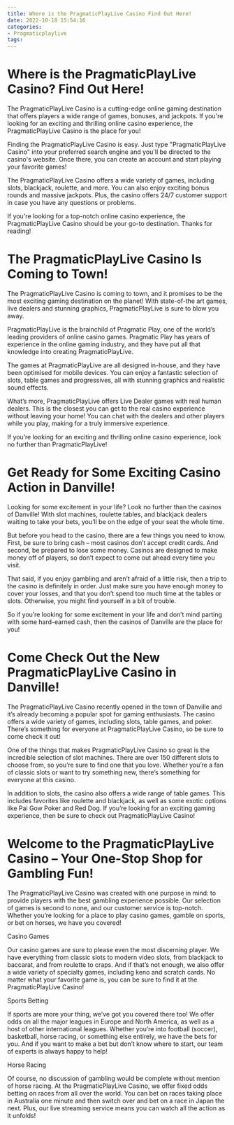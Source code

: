 ```yaml
---
title: Where is the PragmaticPlayLive Casino Find Out Here!
date: 2022-10-18 15:54:16
categories:
- Pragmaticplaylive
tags:
---
```



#  Where is the PragmaticPlayLive Casino? Find Out Here!

The PragmaticPlayLive Casino is a cutting-edge online gaming destination that offers players a wide range of games, bonuses, and jackpots. If you're looking for an exciting and thrilling online casino experience, the PragmaticPlayLive Casino is the place for you!

Finding the PragmaticPlayLive Casino is easy. Just type "PragmaticPlayLive Casino" into your preferred search engine and you'll be directed to the casino's website. Once there, you can create an account and start playing your favorite games!

The PragmaticPlayLive Casino offers a wide variety of games, including slots, blackjack, roulette, and more. You can also enjoy exciting bonus rounds and massive jackpots. Plus, the casino offers 24/7 customer support in case you have any questions or problems.

If you're looking for a top-notch online casino experience, the PragmaticPlayLive Casino should be your go-to destination. Thanks for reading!

#  The PragmaticPlayLive Casino Is Coming to Town!

The PragmaticPlayLive Casino is coming to town, and it promises to be the most exciting gaming destination on the planet! With state-of-the art games, live dealers and stunning graphics, PragmaticPlayLive is sure to blow you away.

PragmaticPlayLive is the brainchild of Pragmatic Play, one of the world’s leading providers of online casino games. Pragmatic Play has years of experience in the online gaming industry, and they have put all that knowledge into creating PragmaticPlayLive.

The games at PragmaticPlayLive are all designed in-house, and they have been optimised for mobile devices. You can enjoy a fantastic selection of slots, table games and progressives, all with stunning graphics and realistic sound effects.

What’s more, PragmaticPlayLive offers Live Dealer games with real human dealers. This is the closest you can get to the real casino experience without leaving your home! You can chat with the dealers and other players while you play, making for a truly immersive experience.

If you’re looking for an exciting and thrilling online casino experience, look no further than PragmaticPlayLive!

#  Get Ready for Some Exciting Casino Action in Danville!

Looking for some excitement in your life? Look no further than the casinos of Danville! With slot machines, roulette tables, and blackjack dealers waiting to take your bets, you’ll be on the edge of your seat the whole time.

But before you head to the casino, there are a few things you need to know. First, be sure to bring cash – most casinos don’t accept credit cards. And second, be prepared to lose some money. Casinos are designed to make money off of players, so don’t expect to come out ahead every time you visit.

That said, if you enjoy gambling and aren’t afraid of a little risk, then a trip to the casino is definitely in order. Just make sure you have enough money to cover your losses, and that you don’t spend too much time at the tables or slots. Otherwise, you might find yourself in a bit of trouble.

So if you’re looking for some excitement in your life and don’t mind parting with some hard-earned cash, then the casinos of Danville are the place for you!

#  Come Check Out the New PragmaticPlayLive Casino in Danville!

The PragmaticPlayLive Casino recently opened in the town of Danville and it’s already becoming a popular spot for gaming enthusiasts. The casino offers a wide variety of games, including slots, table games, and poker. There’s something for everyone at PragmaticPlayLive Casino, so be sure to come check it out!

One of the things that makes PragmaticPlayLive Casino so great is the incredible selection of slot machines. There are over 150 different slots to choose from, so you’re sure to find one that you love. Whether you’re a fan of classic slots or want to try something new, there’s something for everyone at this casino.

In addition to slots, the casino also offers a wide range of table games. This includes favorites like roulette and blackjack, as well as some exotic options like Pai Gow Poker and Red Dog. If you’re looking for an exciting gaming experience, then be sure to check out PragmaticPlayLive Casino!

#  Welcome to the PragmaticPlayLive Casino – Your One-Stop Shop for Gambling Fun!

The PragmaticPlayLive Casino was created with one purpose in mind: to provide players with the best gambling experience possible. Our selection of games is second to none, and our customer service is top-notch. Whether you’re looking for a place to play casino games, gamble on sports, or bet on horses, we have you covered!

Casino Games

Our casino games are sure to please even the most discerning player. We have everything from classic slots to modern video slots, from blackjack to baccarat, and from roulette to craps. And if that’s not enough, we also offer a wide variety of specialty games, including keno and scratch cards. No matter what your favorite game is, you can be sure to find it at the PragmaticPlayLive Casino!

Sports Betting

If sports are more your thing, we’ve got you covered there too! We offer odds on all the major leagues in Europe and North America, as well as a host of other international leagues. Whether you’re into football (soccer), basketball, horse racing, or something else entirely, we have the bets for you. And if you want to make a bet but don’t know where to start, our team of experts is always happy to help!

Horse Racing

Of course, no discussion of gambling would be complete without mention of horse racing. At the PragmaticPlayLive Casino, we offer fixed odds betting on races from all over the world. You can bet on races taking place in Australia one minute and then switch over and bet on a race in Japan the next. Plus, our live streaming service means you can watch all the action as it unfolds!